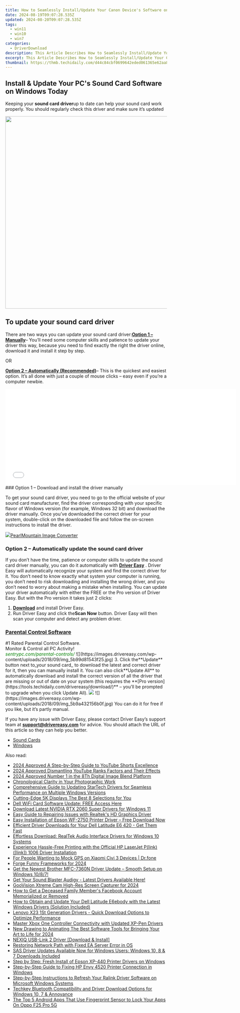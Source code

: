 ```yaml
---
title: How to Seamlessly Install/Update Your Canon Device's Software on PC
date: 2024-08-19T09:07:28.535Z
updated: 2024-08-20T09:07:28.535Z
tags:
  - win11
  - win10
  - win7
categories:
  - DriverDownload
description: This Article Describes How to Seamlessly Install/Update Your Canon Device's Software on PC
excerpt: This Article Describes How to Seamlessly Install/Update Your Canon Device's Software on PC
thumbnail: https://thmb.techidaily.com/d44c84cbf0699642eded061365e62aa884811112a5aa8ff88c8335f623b0d0e8.jpg
---
```


## Install & Update Your PC's Sound Card Software on Windows Today

Keeping your **sound card driver**up to date can help your sound card work properly. You should regularly check this driver and make sure it’s updated

<!-- affiliate ads begin -->
<a href="https://unicoeye.pxf.io/c/5597632/2084399/18498" target="_top" id="2084399"><img src="//a.impactradius-go.com/display-ad/18498-2084399" border="0" alt="" width="1125" height="600"/></a><img height="0" width="0" src="https://imp.pxf.io/i/5597632/2084399/18498" style="position:absolute;visibility:hidden;" border="0" />
<!-- affiliate ads end -->
## To update your sound card driver

There are two ways you can update your sound card driver:[**Option 1 – Manually**](https://tools.techidaily.com/drivereasy/download/)– You’ll need some computer skills and patience to update your driver this way, because you need to find exactly the right the driver online, download it and install it step by step.

OR

[**Option 2 – Automatically (Recommended)**](https://www.drivereasy.com/knowledge/sound-card-drivers-download-for-windows/#b)– This is the quickest and easiest option. It’s all done with just a couple of mouse clicks – easy even if you’re a computer newbie.

<!-- affiliate ads begin -->
<iframe id="iframe_672" src="//a.impactradius-go.com/gen-ad-code/5597632/1959812/17834/" width="720" height="300" scrolling="no" frameborder="0" marginheight="0" marginwidth="0"></iframe>
<!-- affiliate ads end -->
### Option 1 – Download and install the driver manually

To get your sound card driver, you need to go to the official website of your sound card manufacturer, find the driver corresponding with your specific flavor of Windows version (for example, Windows 32 bit) and download the driver manually. Once you’ve downloaded the correct driver for your system, double-click on the downloaded file and follow the on-screen instructions to install the driver.

<!-- affiliate ads begin -->
<a href="https://secure.2checkout.com/order/checkout.php?PRODS=4550420&QTY=1&AFFILIATE=108875&CART=1"><img src="https://www.pearlmountainsoft.com/n_img/product/pic/f_02.jpg" border="0">PearlMountain Image Converter</a>
<!-- affiliate ads end -->
### Option 2 – Automatically update the sound card driver

If you don’t have the time, patience or computer skills to update the sound card driver manually, you can do it automatically with **[Driver Easy](https://tools.techidaily.com/drivereasy/download/)** . Driver Easy will automatically recognize your system and find the correct driver for it. You don’t need to know exactly what system your computer is running, you don’t need to risk downloading and installing the wrong driver, and you don’t need to worry about making a mistake when installing. You can update your driver automatically with either the FREE or the Pro version of Driver Easy. But with the Pro version it takes just 2 clicks:

1. [**Download**](https://tools.techidaily.com/drivereasy/download/) and install Driver Easy.
2. Run Driver Easy and click the**Scan Now** button. Driver Easy will then scan your computer and detect any problem driver.  
<!-- affiliate ads begin -->
<h3 id="200610"><a href="https://sentrypc.7eer.net/c/5597632/200610/3022">Parental Control Software</a></h3>
<span class="text-ad-content">
	#1 Rated Parental Control Software.<br/>
	Monitor & Control all PC Activity!<br/>
		<cite style="color:green">sentrypc.com/parental-controls/</cite>
	</span><img height="0" width="0" src="https://sentrypc.7eer.net/i/5597632/200610/3022" style="position:absolute;visibility:hidden;" border="0" />
<!-- affiliate ads end -->
![](https://images.drivereasy.com/wp-content/uploads/2018/09/img_5b99d81543f25.jpg)
3. Click the**Update** button next to_your sound card_ to download the latest and correct driver for it, then you can manually install it. You can also click**Update All** to automatically download and install the correct version of all the driver that are missing or out of date on your system (this requires the **[Pro version](https://tools.techidaily.com/drivereasy/download/)**  – you’ll be prompted to upgrade when you click Update All).  
<!-- affiliate ads begin -->
<a href="https://shop.mondly.com/affiliate.php?ACCOUNT=ATISTUDI&AFFILIATE=108875&PATH=https%3A%2F%2Fwww.mondly.com%3FAFFILIATE%3D108875%26RESOURCE%3D%2BEducational%2B970x90%2B"><img src="https://secure.avangate.com/images/merchant/69c418c33ec2e1a4267fa9bb77fa1428/educational-970x90.gif" border="0"></a>
<!-- affiliate ads end -->
![](https://images.drivereasy.com/wp-content/uploads/2018/09/img_5b9a432156b0f.jpg)  
 You can do it for free if you like, but it’s partly manual.

 If you have any issue with Driver Easy, please contact Driver Easy’s support team at **[support@drivereasy.com](https://tools.techidaily.com/drivereasy/download/)**  for advice. You should attach the URL of this article so they can help you better.

* [Sound Cards](https://tools.techidaily.com/drivereasy/download/)
* [Windows](https://tools.techidaily.com/drivereasy/download/)

<ins class="adsbygoogle"
     style="display:block"
     data-ad-format="autorelaxed"
     data-ad-client="ca-pub-7571918770474297"
     data-ad-slot="1223367746"></ins>



<ins class="adsbygoogle"
     style="display:block"
     data-ad-client="ca-pub-7571918770474297"
     data-ad-slot="8358498916"
     data-ad-format="auto"
     data-full-width-responsive="true"></ins>

<span class="atpl-alsoreadstyle">Also read:</span>
<div><ul>
<li><a href="https://youtube-blog.techidaily.com/approved-a-step-by-step-guide-to-youtube-shorts-excellence/"><u>2024 Approved  A Step-by-Step Guide to YouTube Shorts Excellence</u></a></li>
<li><a href="https://youtube-tips.techidaily.com/approved-dismantling-youtube-ranks-factors-and-their-effects/"><u>2024 Approved  Dismantling YouTube Ranks  Factors and Their Effects</u></a></li>
<li><a href="https://extra-support.techidaily.com/2024-approved-number-1-in-the-8th-digital-image-blend-platform/"><u>2024 Approved  Number 1 in the 8Th Digital Image Blend Platform</u></a></li>
<li><a href="https://extra-tips.techidaily.com/chronological-clarity-in-your-photographic-work/"><u>Chronological Clarity in Your Photographic Work</u></a></li>
<li><a href="https://win-dash.techidaily.com/comprehensive-guide-to-updating-startech-drivers-for-seamless-performance-on-multiple-windows-versions/"><u>Comprehensive Guide to Updating StarTech Drivers for Seamless Performance on Multiple Windows Versions</u></a></li>
<li><a href="https://fox-helps.techidaily.com/cutting-edge-5k-displays-the-best-8-selections-for-you/"><u>Cutting-Edge 5K Displays  The Best 8 Selections for You</u></a></li>
<li><a href="https://win-dash.techidaily.com/1722974230182-dell-wifi-card-software-update-free-access-here/"><u>Dell WiFi Card Software Update: FREE Access Here</u></a></li>
<li><a href="https://win-dash.techidaily.com/download-latest-nvidia-rtx-2060-super-drivers-for-windows-11/"><u>Download Latest NVIDIA RTX 2060 Super Drivers for Windows 11</u></a></li>
<li><a href="https://win-dash.techidaily.com/easy-guide-to-repairing-issues-with-realteks-hd-graphics-driver/"><u>Easy Guide to Repairing Issues with Realtek's HD Graphics Driver</u></a></li>
<li><a href="https://win-dash.techidaily.com/1722967853959-easy-installation-of-epson-wf-2750-printer-driver-free-download-now/"><u>Easy Installation of Epson WF-2750 Printer Driver – Free Download Now</u></a></li>
<li><a href="https://win-dash.techidaily.com/efficient-driver-downloads-for-your-dell-latitude-e6-420-get-them-fast/"><u>Efficient Driver Downloads for Your Dell Latitude E6 420 - Get Them Fast</u></a></li>
<li><a href="https://win-dash.techidaily.com/effortless-download-realtek-audio-interface-drivers-for-windows-10-systems/"><u>Effortless Download: RealTek Audio Interface Drivers for Windows 10 Systems</u></a></li>
<li><a href="https://win-dash.techidaily.com/experience-hassle-free-printing-with-the-official-hp-laserjet-plinklink-1006-driver-installation/"><u>Experience Hassle-Free Printing with the Official HP LaserJet P(link)([link]) 1006 Driver Installation</u></a></li>
<li><a href="https://android-location.techidaily.com/for-people-wanting-to-mock-gps-on-xiaomi-civi-3-devices-drfone-by-drfone-virtual/"><u>For People Wanting to Mock GPS on Xiaomi Civi 3 Devices | Dr.fone</u></a></li>
<li><a href="https://article-helps.techidaily.com/forge-funny-frameworks-for-2024/"><u>Forge Funny Frameworks for 2024</u></a></li>
<li><a href="https://win-dash.techidaily.com/1722957432894-get-the-newest-brother-mfc-7360n-driver-update-smooth-setup-on-windows-1087/"><u>Get the Newest Brother MFC-7360N Driver Update – Smooth Setup on Windows 10/8/7!</u></a></li>
<li><a href="https://win-dash.techidaily.com/get-your-sound-blaster-audigy-latest-drivers-available-here/"><u>Get Your Sound Blaster Audigy - Latest Drivers Available Here!</u></a></li>
<li><a href="https://video-capture.techidaily.com/goovision-xtreme-cam-high-res-screen-capturer-for-2024/"><u>GooVision Xtreme Cam  High-Res Screen Capturer for 2024</u></a></li>
<li><a href="https://facebook.techidaily.com/how-to-get-a-deceased-family-members-facebook-account-memorialized-or-removed/"><u>How to Get a Deceased Family Member's Facebook Account Memorialized or Removed</u></a></li>
<li><a href="https://win-dash.techidaily.com/how-to-obtain-and-update-your-dell-latitude-e6ebody-with-the-latest-windows-drivers-solution-included/"><u>How to Obtain and Update Your Dell Latitude E6ebody with the Latest Windows Drivers (Solution Included)</u></a></li>
<li><a href="https://win-dash.techidaily.com/lenovo-x23-1st-generation-drivers-quick-download-options-to-optimize-performance/"><u>Lenovo X23 1St Generation Drivers - Quick Download Options to Optimize Performance</u></a></li>
<li><a href="https://win-dash.techidaily.com/master-xbox-one-controller-connectivity-with-updated-xp-pen-drivers/"><u>Master Xbox One Controller Connectivity with Updated XP-Pen Drivers</u></a></li>
<li><a href="https://video-content-creator.techidaily.com/new-drawing-to-animating-the-best-software-tools-for-bringing-your-art-to-life-for-2024/"><u>New Drawing to Animating The Best Software Tools for Bringing Your Art to Life for 2024</u></a></li>
<li><a href="https://win-dash.techidaily.com/nexiq-usb-link-2-driver-download-and-install/"><u>NEXIQ USB-Link 2 Driver [Download & Install]</u></a></li>
<li><a href="https://windows11.techidaily.com/restoring-network-path-with-fixed-ea-server-error-in-os/"><u>Restoring Network Path with Fixed EA Server Error in OS</u></a></li>
<li><a href="https://win-dash.techidaily.com/1722976720614-sas-driver-updates-available-now-for-windows-users-windows-10-8-and-7-downloads-included/"><u>SAS Driver Updates Available Now for Windows Users: Windows 10, 8 & 7 Downloads Included</u></a></li>
<li><a href="https://win-dash.techidaily.com/step-by-step-fresh-install-of-epson-xp-440-printer-drivers-on-windows/"><u>Step by Step: Fresh Install of Epson XP-440 Printer Drivers on Windows</u></a></li>
<li><a href="https://win-dash.techidaily.com/step-by-step-guide-to-fixing-hp-envy-4520-printer-connection-in-windows/"><u>Step-by-Step Guide to Fixing HP Envy 4520 Printer Connection in Windows</u></a></li>
<li><a href="https://win-dash.techidaily.com/step-by-step-instructions-to-refresh-your-ralink-driver-software-on-microsoft-windows-systems/"><u>Step-by-Step Instructions to Refresh Your Ralink Driver Software on Microsoft Windows Systems</u></a></li>
<li><a href="https://win-dash.techidaily.com/techkey-bluetooth-compatibility-and-driver-download-options-for-windows-10-7-and-annoyance/"><u>Techkey Bluetooth Compatibility and Driver Download Options for Windows 10, 7 & Annoyance</u></a></li>
<li><a href="https://android-unlock.techidaily.com/the-top-5-android-apps-that-use-fingerprint-sensor-to-lock-your-apps-on-oppo-f25-pro-5g-by-drfone-android/"><u>The Top 5 Android Apps That Use Fingerprint Sensor to Lock Your Apps On Oppo F25 Pro 5G</u></a></li>
</ul></div>
